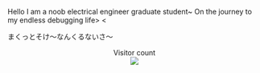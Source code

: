 Hello I am a noob electrical engineer graduate student~ On the journey to my endless debugging life> <

まくっとそけ～なんくるないさ～

<p align="center"> 
  Visitor count<br>
  <img src="https://profile-counter.glitch.me/sicajc/count.svg" />
</p>
